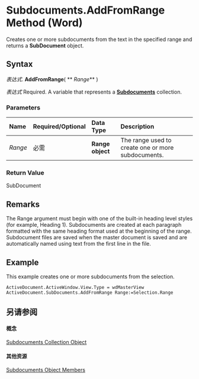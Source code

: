 
# Subdocuments.AddFromRange Method (Word)

Creates one or more subdocuments from the text in the specified range and returns a  **SubDocument** object.


## Syntax

 _表达式_. **AddFromRange**( ** _Range_** )

 _表达式_ Required. A variable that represents a **[Subdocuments](8e14fced-19b3-2794-39a3-9e5ec15dd0ad.md)** collection.


### Parameters



|**Name**|**Required/Optional**|**Data Type**|**Description**|
|:-----|:-----|:-----|:-----|
| _Range_|必需|**Range object**|The range used to create one or more subdocuments.|

### Return Value

SubDocument


## Remarks

The Range argument must begin with one of the built-in heading level styles (for example, Heading 1). Subdocuments are created at each paragraph formatted with the same heading format used at the beginning of the range. Subdocument files are saved when the master document is saved and are automatically named using text from the first line in the file.


## Example

This example creates one or more subdocuments from the selection.


```
ActiveDocument.ActiveWindow.View.Type = wdMasterView 
ActiveDocument.SubDocuments.AddFromRange Range:=Selection.Range
```


## 另请参阅


#### 概念


[Subdocuments Collection Object](8e14fced-19b3-2794-39a3-9e5ec15dd0ad.md)
#### 其他资源


[Subdocuments Object Members](http://msdn.microsoft.com/library/4d812b37-4be2-c404-e1f9-18178ca5796b%28Office.15%29.aspx)